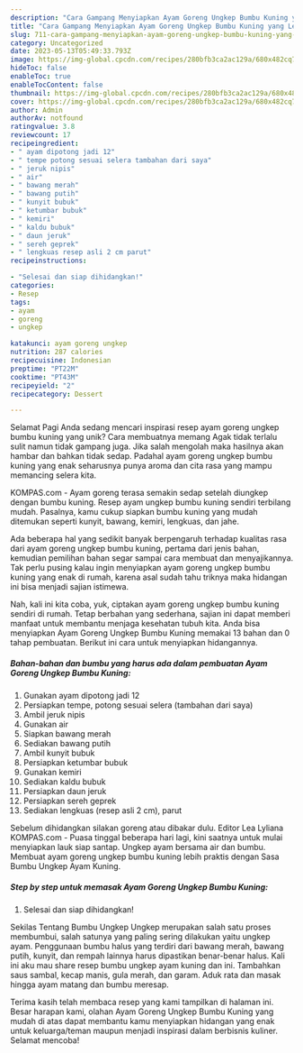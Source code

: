 ```yaml
---
description: "Cara Gampang Menyiapkan Ayam Goreng Ungkep Bumbu Kuning yang Lezat Sekali"
title: "Cara Gampang Menyiapkan Ayam Goreng Ungkep Bumbu Kuning yang Lezat Sekali"
slug: 711-cara-gampang-menyiapkan-ayam-goreng-ungkep-bumbu-kuning-yang-lezat-sekali
category: Uncategorized
date: 2023-05-13T05:49:33.793Z
image: https://img-global.cpcdn.com/recipes/280bfb3ca2ac129a/680x482cq70/ayam-goreng-ungkep-bumbu-kuning-foto-resep-utama.jpg
hideToc: false
enableToc: true
enableTocContent: false
thumbnail: https://img-global.cpcdn.com/recipes/280bfb3ca2ac129a/680x482cq70/ayam-goreng-ungkep-bumbu-kuning-foto-resep-utama.jpg
cover: https://img-global.cpcdn.com/recipes/280bfb3ca2ac129a/680x482cq70/ayam-goreng-ungkep-bumbu-kuning-foto-resep-utama.jpg
author: Admin
authorAv: notfound
ratingvalue: 3.8
reviewcount: 17
recipeingredient:
- " ayam dipotong jadi 12"
- " tempe potong sesuai selera tambahan dari saya"
- " jeruk nipis"
- " air"
- " bawang merah"
- " bawang putih"
- " kunyit bubuk"
- " ketumbar bubuk"
- " kemiri"
- " kaldu bubuk"
- " daun jeruk"
- " sereh geprek"
- " lengkuas resep asli 2 cm parut"
recipeinstructions:

- "Selesai dan siap dihidangkan!"
categories:
- Resep
tags:
- ayam
- goreng
- ungkep

katakunci: ayam goreng ungkep 
nutrition: 287 calories
recipecuisine: Indonesian
preptime: "PT22M"
cooktime: "PT43M"
recipeyield: "2"
recipecategory: Dessert

---
```



Selamat Pagi Anda sedang mencari inspirasi resep ayam goreng ungkep bumbu kuning yang unik? Cara membuatnya memang Agak tidak terlalu sulit namun tidak gampang juga. Jika salah mengolah maka hasilnya akan hambar dan bahkan tidak sedap. Padahal ayam goreng ungkep bumbu kuning yang enak seharusnya punya aroma dan cita rasa yang mampu memancing selera kita.


KOMPAS.com - Ayam goreng terasa semakin sedap setelah diungkep dengan bumbu kuning. Resep ayam ungkep bumbu kuning sendiri terbilang mudah. Pasalnya, kamu cukup siapkan bumbu kuning yang mudah ditemukan seperti kunyit, bawang, kemiri, lengkuas, dan jahe.

Ada beberapa hal yang sedikit banyak berpengaruh terhadap kualitas rasa dari ayam goreng ungkep bumbu kuning, pertama dari jenis bahan, kemudian pemilihan bahan segar sampai cara membuat dan menyajikannya. Tak perlu pusing kalau ingin menyiapkan ayam goreng ungkep bumbu kuning yang enak di rumah, karena asal sudah tahu triknya maka hidangan ini bisa menjadi sajian istimewa.


Nah, kali ini kita coba, yuk, ciptakan ayam goreng ungkep bumbu kuning sendiri di rumah. Tetap berbahan yang sederhana, sajian ini dapat memberi manfaat untuk membantu menjaga kesehatan tubuh kita. Anda bisa menyiapkan Ayam Goreng Ungkep Bumbu Kuning memakai 13 bahan dan 0 tahap pembuatan. Berikut ini cara untuk menyiapkan hidangannya.

<!--inarticleads1-->

##### Bahan-bahan dan bumbu yang harus ada dalam pembuatan Ayam Goreng Ungkep Bumbu Kuning:

1. Gunakan  ayam dipotong jadi 12
1. Persiapkan  tempe, potong sesuai selera (tambahan dari saya)
1. Ambil  jeruk nipis
1. Gunakan  air
1. Siapkan  bawang merah
1. Sediakan  bawang putih
1. Ambil  kunyit bubuk
1. Persiapkan  ketumbar bubuk
1. Gunakan  kemiri
1. Sediakan  kaldu bubuk
1. Persiapkan  daun jeruk
1. Persiapkan  sereh geprek
1. Sediakan  lengkuas (resep asli 2 cm), parut


Sebelum dihidangkan silakan goreng atau dibakar dulu. Editor Lea Lyliana KOMPAS.com - Puasa tinggal beberapa hari lagi, kini saatnya untuk mulai menyiapkan lauk siap santap. Ungkep ayam bersama air dan bumbu. Membuat ayam goreng ungkep bumbu kuning lebih praktis dengan Sasa Bumbu Ungkep Ayam Kuning. 

<!--inarticleads2-->

##### Step by step untuk memasak Ayam Goreng Ungkep Bumbu Kuning:


1. Selesai dan siap dihidangkan!

Sekilas Tentang Bumbu Ungkep Ungkep merupakan salah satu proses membumbui, salah satunya yang paling sering dilakukan yaitu ungkep ayam. Penggunaan bumbu halus yang terdiri dari bawang merah, bawang putih, kunyit, dan rempah lainnya harus dipastikan benar-benar halus. Kali ini aku mau share resep bumbu ungkep ayam kuning dan ini. Tambahkan saus sambal, kecap manis, gula merah, dan garam. Aduk rata dan masak hingga ayam matang dan bumbu meresap. 

Terima kasih telah membaca resep yang kami tampilkan di halaman ini. Besar harapan kami, olahan Ayam Goreng Ungkep Bumbu Kuning yang mudah di atas dapat membantu kamu menyiapkan hidangan yang enak untuk keluarga/teman maupun menjadi inspirasi dalam berbisnis kuliner. Selamat mencoba!
